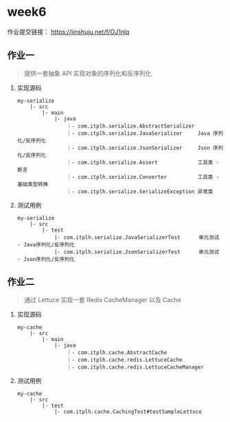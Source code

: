 # week6

作业提交链接： https://jinshuju.net/f/OJ1nlq

## 作业一

> 提供一套抽象 API 实现对象的序列化和反序列化

1. 实现源码

    ```
    my-serialize
        |- src
            |- main
                |- java
                    ｜- com.itplh.serialize.AbstractSerializer
                    ｜- com.itplh.serialize.JavaSerializer     Java 序列化/反序列化
                    ｜- com.itplh.serialize.JsonSerializer     Json 序列化/反序列化
                    ｜- com.itplh.serialize.Assert             工具类 - 断言
                    ｜- com.itplh.serialize.Converter          工具类 - 基础类型转换
                    ｜- com.itplh.serialize.SerializeException 异常类
    ```

2. 测试用例

    ```
    my-serialize
        |- src
            |- test
                |- com.itplh.serialize.JavaSerializerTest      单元测试 - Java序列化/反序列化
                |- com.itplh.serialize.JsonSerializerTest      单元测试 - Json序列化/反序列化
    ```

## 作业二

> 通过 Lettuce 实现一套 Redis CacheManager 以及 Cache

1. 实现源码

    ```
    my-cache
        |- src
            |- main
                |- java
                    ｜- com.itplh.cache.AbstractCache
                    ｜- com.itplh.cache.redis.LettuceCache        
                    ｜- com.itplh.cache.redis.LettuceCacheManager
    ```

2. 测试用例

    ```
    my-cache
        |- src
            |- test
                |- com.itplh.cache.CachingTest#testSampleLettuce
    ```
